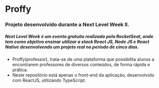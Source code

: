# Proffy

### Projeto desenvolvido durante a Next Level Week II.
##### Next Level Week é um evento gratuito realizado pela RocketSeat, onde tem como objetivo ensinar utilizar a stack React JS, Node JS e React Native desenvolvendo um projeto real no período de cinco dias.

* Proffy(professor), trata-se de uma plataforma que possibilita alunos a encontrarem professores de diversos conteúdos, de forma rápida e prática.
* Neste repositório está apenas o front-end da aplicação, desenvolvido com ReactJS, utilizando TypeScript.
